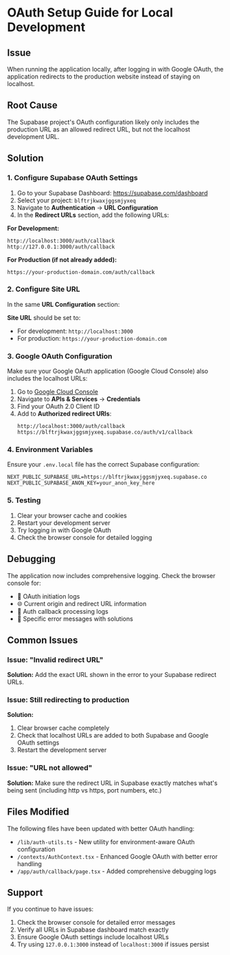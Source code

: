 # OAuth Setup Guide for Local Development

## Issue
When running the application locally, after logging in with Google OAuth, the application redirects to the production website instead of staying on localhost.

## Root Cause
The Supabase project's OAuth configuration likely only includes the production URL as an allowed redirect URL, but not the localhost development URL.

## Solution

### 1. Configure Supabase OAuth Settings

1. Go to your Supabase Dashboard: https://supabase.com/dashboard
2. Select your project: `blftrjkwaxjggsmjyxeq`
3. Navigate to **Authentication** → **URL Configuration**
4. In the **Redirect URLs** section, add the following URLs:

**For Development:**
```
http://localhost:3000/auth/callback
http://127.0.0.1:3000/auth/callback
```

**For Production (if not already added):**
```
https://your-production-domain.com/auth/callback
```

### 2. Configure Site URL

In the same **URL Configuration** section:

**Site URL** should be set to:
- For development: `http://localhost:3000`
- For production: `https://your-production-domain.com`

### 3. Google OAuth Configuration

Make sure your Google OAuth application (Google Cloud Console) also includes the localhost URLs:

1. Go to [Google Cloud Console](https://console.cloud.google.com/)
2. Navigate to **APIs & Services** → **Credentials**
3. Find your OAuth 2.0 Client ID
4. Add to **Authorized redirect URIs**:
   ```
   http://localhost:3000/auth/callback
   https://blftrjkwaxjggsmjyxeq.supabase.co/auth/v1/callback
   ```

### 4. Environment Variables

Ensure your `.env.local` file has the correct Supabase configuration:

```env
NEXT_PUBLIC_SUPABASE_URL=https://blftrjkwaxjggsmjyxeq.supabase.co
NEXT_PUBLIC_SUPABASE_ANON_KEY=your_anon_key_here
```

### 5. Testing

1. Clear your browser cache and cookies
2. Restart your development server
3. Try logging in with Google OAuth
4. Check the browser console for detailed logging

## Debugging

The application now includes comprehensive logging. Check the browser console for:

- 🔑 OAuth initiation logs
- 🌐 Current origin and redirect URL information
- 🔄 Auth callback processing logs
- 🚨 Specific error messages with solutions

## Common Issues

### Issue: "Invalid redirect URL"
**Solution:** Add the exact URL shown in the error to your Supabase redirect URLs.

### Issue: Still redirecting to production
**Solution:** 
1. Clear browser cache completely
2. Check that localhost URLs are added to both Supabase and Google OAuth settings
3. Restart the development server

### Issue: "URL not allowed"
**Solution:** Make sure the redirect URL in Supabase exactly matches what's being sent (including http vs https, port numbers, etc.)

## Files Modified

The following files have been updated with better OAuth handling:

- `/lib/auth-utils.ts` - New utility for environment-aware OAuth configuration
- `/contexts/AuthContext.tsx` - Enhanced Google OAuth with better error handling
- `/app/auth/callback/page.tsx` - Added comprehensive debugging logs

## Support

If you continue to have issues:

1. Check the browser console for detailed error messages
2. Verify all URLs in Supabase dashboard match exactly
3. Ensure Google OAuth settings include localhost URLs
4. Try using `127.0.0.1:3000` instead of `localhost:3000` if issues persist
